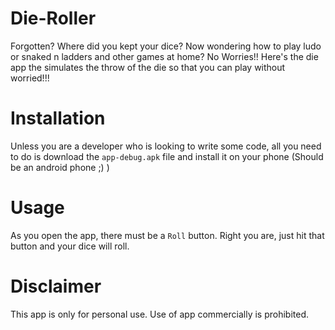 # Die-Roller
Forgotten? Where did you kept your dice? Now wondering how to play ludo or snaked n ladders and other games at home? No Worries!! Here's the die app the simulates the throw of the die so that you can play without worried!!!

# Installation

Unless you are a developer who is looking to write some code, all you need to do is download the `app-debug.apk` file and install it on your phone (Should be an android phone ;) )

# Usage

As you open the app, there must be a `Roll` button. Right you are, just hit that button and your dice will roll.

# Disclaimer

This app is only for personal use. Use of app commercially is prohibited.
